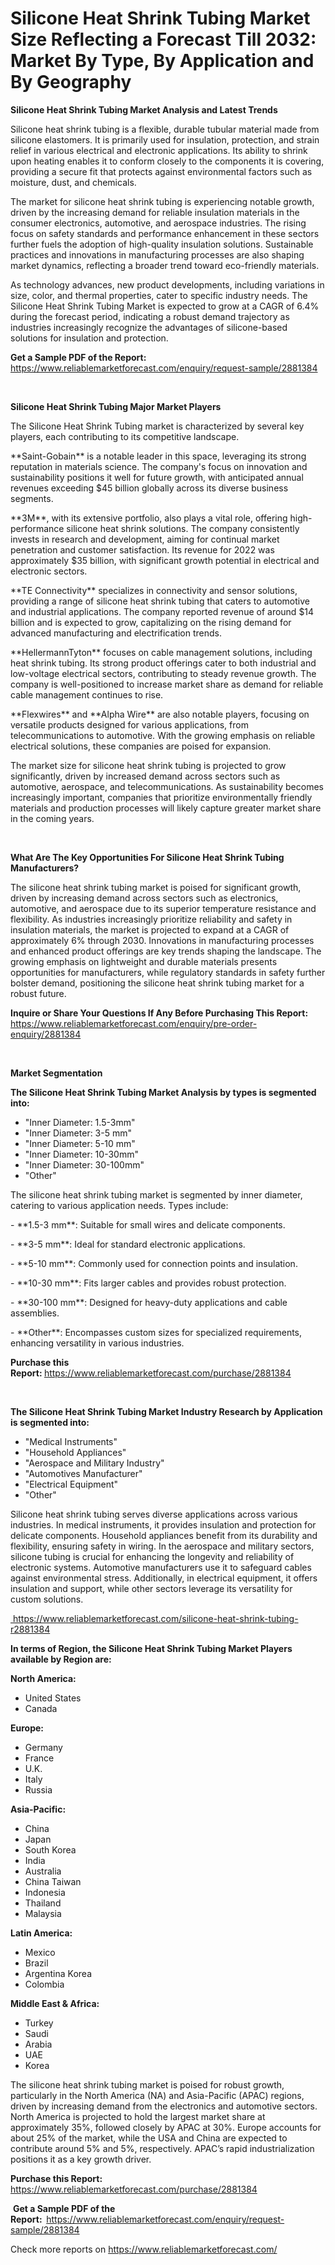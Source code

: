 <p><h1>Silicone Heat Shrink Tubing Market Size Reflecting a Forecast Till 2032: Market By Type, By Application and By Geography</h1></p><p><strong>Silicone Heat Shrink Tubing Market Analysis and Latest Trends</strong></p>
<p><p>Silicone heat shrink tubing is a flexible, durable tubular material made from silicone elastomers. It is primarily used for insulation, protection, and strain relief in various electrical and electronic applications. Its ability to shrink upon heating enables it to conform closely to the components it is covering, providing a secure fit that protects against environmental factors such as moisture, dust, and chemicals.</p><p>The market for silicone heat shrink tubing is experiencing notable growth, driven by the increasing demand for reliable insulation materials in the consumer electronics, automotive, and aerospace industries. The rising focus on safety standards and performance enhancement in these sectors further fuels the adoption of high-quality insulation solutions. Sustainable practices and innovations in manufacturing processes are also shaping market dynamics, reflecting a broader trend toward eco-friendly materials.</p><p>As technology advances, new product developments, including variations in size, color, and thermal properties, cater to specific industry needs. The Silicone Heat Shrink Tubing Market is expected to grow at a CAGR of 6.4% during the forecast period, indicating a robust demand trajectory as industries increasingly recognize the advantages of silicone-based solutions for insulation and protection.</p></p>
<p><strong>Get a Sample PDF of the Report:&nbsp;</strong> <a href="https://www.reliablemarketforecast.com/enquiry/request-sample/2881384?utm_campaign=2803&utm_medium=2&utm_source=Github&utm_content=ia&utm_term=12032025&utm_id=silicone-heat-shrink-tubing">https://www.reliablemarketforecast.com/enquiry/request-sample/2881384</a></p>
<p>&nbsp;</p>
<p><strong>Silicone Heat Shrink Tubing Major Market Players</strong></p>
<p><p>The Silicone Heat Shrink Tubing market is characterized by several key players, each contributing to its competitive landscape. </p><p>**Saint-Gobain** is a notable leader in this space, leveraging its strong reputation in materials science. The company's focus on innovation and sustainability positions it well for future growth, with anticipated annual revenues exceeding $45 billion globally across its diverse business segments.</p><p>**3M**, with its extensive portfolio, also plays a vital role, offering high-performance silicone heat shrink solutions. The company consistently invests in research and development, aiming for continual market penetration and customer satisfaction. Its revenue for 2022 was approximately $35 billion, with significant growth potential in electrical and electronic sectors.</p><p>**TE Connectivity** specializes in connectivity and sensor solutions, providing a range of silicone heat shrink tubing that caters to automotive and industrial applications. The company reported revenue of around $14 billion and is expected to grow, capitalizing on the rising demand for advanced manufacturing and electrification trends.</p><p>**HellermannTyton** focuses on cable management solutions, including heat shrink tubing. Its strong product offerings cater to both industrial and low-voltage electrical sectors, contributing to steady revenue growth. The company is well-positioned to increase market share as demand for reliable cable management continues to rise.</p><p>**Flexwires** and **Alpha Wire** are also notable players, focusing on versatile products designed for various applications, from telecommunications to automotive. With the growing emphasis on reliable electrical solutions, these companies are poised for expansion.</p><p>The market size for silicone heat shrink tubing is projected to grow significantly, driven by increased demand across sectors such as automotive, aerospace, and telecommunications. As sustainability becomes increasingly important, companies that prioritize environmentally friendly materials and production processes will likely capture greater market share in the coming years.</p></p>
<p>&nbsp;</p>
<p><strong>What Are The Key Opportunities For Silicone Heat Shrink Tubing Manufacturers?</strong></p>
<p><p>The silicone heat shrink tubing market is poised for significant growth, driven by increasing demand across sectors such as electronics, automotive, and aerospace due to its superior temperature resistance and flexibility. As industries increasingly prioritize reliability and safety in insulation materials, the market is projected to expand at a CAGR of approximately 6% through 2030. Innovations in manufacturing processes and enhanced product offerings are key trends shaping the landscape. The growing emphasis on lightweight and durable materials presents opportunities for manufacturers, while regulatory standards in safety further bolster demand, positioning the silicone heat shrink tubing market for a robust future.</p></p>
<p><strong>Inquire or Share Your Questions If Any Before Purchasing This Report:</strong> <a href="https://www.reliablemarketforecast.com/enquiry/pre-order-enquiry/2881384?utm_campaign=2803&utm_medium=2&utm_source=Github&utm_content=ia&utm_term=12032025&utm_id=silicone-heat-shrink-tubing">https://www.reliablemarketforecast.com/enquiry/pre-order-enquiry/2881384</a></p>
<p>&nbsp;</p>
<p><strong>Market Segmentation</strong></p>
<p><strong>The Silicone Heat Shrink Tubing Market Analysis by types is segmented into:</strong></p>
<p><ul><li>"Inner Diameter: 1.5-3mm"</li><li>"Inner Diameter: 3-5 mm"</li><li>"Inner Diameter: 5-10 mm"</li><li>"Inner Diameter: 10-30mm"</li><li>"Inner Diameter: 30-100mm"</li><li>"Other"</li></ul></p>
<p><p>The silicone heat shrink tubing market is segmented by inner diameter, catering to various application needs. Types include:</p><p>- **1.5-3 mm**: Suitable for small wires and delicate components.</p><p>- **3-5 mm**: Ideal for standard electronic applications.</p><p>- **5-10 mm**: Commonly used for connection points and insulation.</p><p>- **10-30 mm**: Fits larger cables and provides robust protection.</p><p>- **30-100 mm**: Designed for heavy-duty applications and cable assemblies.</p><p>- **Other**: Encompasses custom sizes for specialized requirements, enhancing versatility in various industries.</p></p>
<p><strong>Purchase this Report:&nbsp;</strong><a href="https://www.reliablemarketforecast.com/purchase/2881384?utm_campaign=2803&utm_medium=2&utm_source=Github&utm_content=ia&utm_term=12032025&utm_id=silicone-heat-shrink-tubing">https://www.reliablemarketforecast.com/purchase/2881384</a></p>
<p>&nbsp;</p>
<p><strong>The Silicone Heat Shrink Tubing Market Industry Research by Application is segmented into:</strong></p>
<p><ul><li>"Medical Instruments"</li><li>"Household Appliances"</li><li>"Aerospace and Military Industry"</li><li>"Automotives Manufacturer"</li><li>"Electrical Equipment"</li><li>"Other"</li></ul></p>
<p><p>Silicone heat shrink tubing serves diverse applications across various industries. In medical instruments, it provides insulation and protection for delicate components. Household appliances benefit from its durability and flexibility, ensuring safety in wiring. In the aerospace and military sectors, silicone tubing is crucial for enhancing the longevity and reliability of electronic systems. Automotive manufacturers use it to safeguard cables against environmental stress. Additionally, in electrical equipment, it offers insulation and support, while other sectors leverage its versatility for custom solutions.</p></p>
<p><a href="https://www.reliablemarketforecast.com/silicone-heat-shrink-tubing-r2881384?utm_campaign=2803&utm_medium=2&utm_source=Github&utm_content=ia&utm_term=12032025&utm_id=silicone-heat-shrink-tubing">&nbsp;https://www.reliablemarketforecast.com/silicone-heat-shrink-tubing-r2881384</a></p>
<p><strong>In terms of Region, the Silicone Heat Shrink Tubing Market Players available by Region are:</strong></p>
<p>
    <p> <strong> North America: </strong>
        <ul>
            <li>United States</li>
            <li>Canada</li>
        </ul>
        </p> 
    <p> <strong> Europe: </strong>
        <ul>
            <li>Germany</li>
            <li>France</li>
            <li>U.K.</li>
            <li>Italy</li>
            <li>Russia</li>
        </ul>
        </p> 
    <p> <strong> Asia-Pacific: </strong>
        <ul>
            <li>China</li>
            <li>Japan</li>
            <li>South Korea</li>
            <li>India</li>
            <li>Australia</li>
            <li>China Taiwan</li>
            <li>Indonesia</li>
            <li>Thailand</li>
            <li>Malaysia</li>
        </ul>
        </p> 
    <p> <strong> Latin America: </strong>
        <ul>
            <li>Mexico</li>
            <li>Brazil</li>
            <li>Argentina Korea</li>
            <li>Colombia</li>
        </ul>
        </p> 
    <p> <strong> Middle East & Africa: </strong>
        <ul>
            <li>Turkey</li>
            <li>Saudi</li>
            <li>Arabia</li>
            <li>UAE</li>
            <li>Korea</li>
        </ul>
    </p>
    </p>
<p><p>The silicone heat shrink tubing market is poised for robust growth, particularly in the North America (NA) and Asia-Pacific (APAC) regions, driven by increasing demand from the electronics and automotive sectors. North America is projected to hold the largest market share at approximately 35%, followed closely by APAC at 30%. Europe accounts for about 25% of the market, while the USA and China are expected to contribute around 5% and 5%, respectively. APAC’s rapid industrialization positions it as a key growth driver.</p></p>
<p><strong>Purchase this Report: </strong><a href="https://www.reliablemarketforecast.com/purchase/2881384?utm_campaign=2803&utm_medium=2&utm_source=Github&utm_content=ia&utm_term=12032025&utm_id=silicone-heat-shrink-tubing">https://www.reliablemarketforecast.com/purchase/2881384</a></p>
<p>&nbsp;<strong>Get a Sample PDF of the Report:&nbsp;&nbsp;</strong><a href="https://www.reliablemarketforecast.com/enquiry/request-sample/2881384?utm_campaign=2803&utm_medium=2&utm_source=Github&utm_content=ia&utm_term=12032025&utm_id=silicone-heat-shrink-tubing">https://www.reliablemarketforecast.com/enquiry/request-sample/2881384</a></p>
<p><strong></strong></p>
<p>Check more reports on <a href="https://www.reliablemarketforecast.com/?utm_campaign=2803&utm_medium=2&utm_source=Github&utm_content=ia&utm_term=12032025&utm_id=silicone-heat-shrink-tubing">https://www.reliablemarketforecast.com/</a></p>